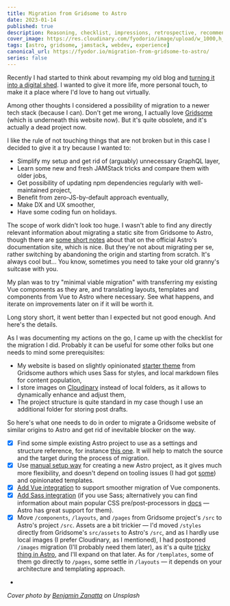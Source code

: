 ```yaml
---
title: Migration from Gridsome to Astro
date: 2023-01-14
published: true
description: Reasoning, checklist, impressions, retrospective, recommendations.
cover_image: https://res.cloudinary.com/fyodorio/image/upload/w_1000,h_420,c_fill,g_auto,q_auto,f_auto/v1673377532/benjamin-zanatta-CfhtS2nj95c-unsplash_pxchwk.jpg
tags: [astro, gridsome, jamstack, webdev, experience]
canonical_url: https://fyodor.io/migration-from-gridsome-to-astro/
series: false
---
```


Recently I had started to think about revamping my old blog and [turning it into a digital shed](https://fyodor.io/turning-my-abandoned-blog-into-a-digital-shed/). I wanted to give it more life, more personal touch, to make it a place where I'd love to hang out virtually.

Among other thoughts I considered a possibility of migration to a newer tech stack (because I can). Don't get me wrong, I actually love [Gridsome](https://gridsome.org/) (which is underneath this website now). But it's quite obsolete, and it's actually a dead project now.

I like the rule of not touching things that are not broken but in this case I decided to give it a try because I wanted to:

* Simplify my setup and get rid of (arguably) unnecessary GraphQL layer,
* Learn some new and fresh JAMStack tricks and compare them with older jobs,
* Get possibility of updating npm dependencies regularly with well-maintained project,
* Benefit from zero-JS-by-default approach eventually,
* Make DX and UX smoother, 
* Have some coding fun on holidays.

The scope of work didn't look too huge. I wasn't able to find any directly relevant information about migrating a static site from Gridsome to Astro, though there are [some short notes](https://docs.astro.build/en/guides/migrate-to-astro/from-gridsome/) about that on the official Astro's documentation site, which is nice. But they're not about migrating per se, rather switching by abandoning the origin and starting from scratch. It's always cool but... You know, sometimes you need to take your old granny's suitcase with you.

My plan was to try "minimal viable migration" with transferring my existing Vue components as they are, and translating layouts, templates and components from Vue to Astro where necessary. See what happens, and iterate on improvements later on if it will be worth it.

Long story short, it went better than I expected but not good enough. And here's the details.

As I was documenting my actions on the go, I came up with the checklist for the migration I did. Probably it can be useful for some other folks but one needs to mind some prerequisites:

* My website is based on slightly opinionated [starter theme](https://github.com/gridsome/gridsome-starter-blog) from Gridsome authors which uses Sass for styles, and local markdown files for content population,
* I store images on [Cloudinary](https://cloudinary.com/) instead of local folders, as it allows to dynamically enhance and adjust them,
* The project structure is quite standard in my case though I use an additional folder for storing post drafts.

So here's what one needs to do in order to migrate a Gridsome website of similar origins to Astro and get rid of inevitable blocker on the way.

<div class="checkbox-list">

- [x] Find some simple existing Astro project to use as a settings and structure reference, for instance [this one](https://github.com/littlesticks/astro-minimal-starter). It will help to match the source and the target during the process of migration.
- [x] Use [manual setup way](https://docs.astro.build/en/install/manual/) for creating a new Astro project, as it gives much more flexibility, and doesn't depend on tooling issues (I had got [some](https://github.com/withastro/astro/issues/5227#issuecomment-1368739482)) and opinionated templates. 
- [x] [Add Vue integration](https://docs.astro.build/en/guides/integrations-guide/vue/) to support smoother migration of Vue components.
- [x] [Add Sass integration](https://docs.astro.build/en/guides/styling/#sass-and-scss) (if you use Sass; alternatively you can find information about main popular CSS pre/post-processors in [docs](https://docs.astro.build/en/guides/styling/#css-preprocessors) — Astro has great support for them).
- [x] Move `/components`, `/layouts`, and `/pages` from Gridsome project's `/src` to Astro's project `/src`. Assets are a bit trickier — I'd moved `/styles` directly from Gridsome's `src/assets` to Astro's `/src`, and as I hardly use local images (I prefer Cloudinary, as I mentioned), I had postponed `/images` migration (I'll probably need them later), as it's a quite [tricky thing in Astro](https://docs.astro.build/en/guides/images/), and I'll expand on that later. As for `/templates`, some of them go directly to `/pages`, some settle in `/layouts` — it depends on your architecture and templating approach.
- 

</div>

_Cover photo by [Benjamin Zanatta](https://unsplash.com/@benjaminzanatta) on Unsplash_